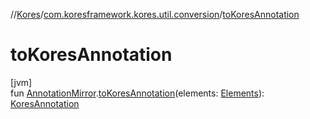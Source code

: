 //[Kores](../../index.md)/[com.koresframework.kores.util.conversion](index.md)/[toKoresAnnotation](to-kores-annotation.md)

# toKoresAnnotation

[jvm]\
fun [AnnotationMirror](https://docs.oracle.com/javase/8/docs/api/javax/lang/model/element/AnnotationMirror.html).[toKoresAnnotation](to-kores-annotation.md)(elements: [Elements](https://docs.oracle.com/javase/8/docs/api/javax/lang/model/util/Elements.html)): [KoresAnnotation](../com.koresframework.kores.base/index.md#1394308051%2FClasslikes%2F-1216412040)
